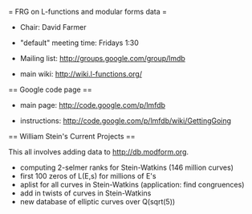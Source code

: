 = FRG on L-functions and modular forms data =

 * Chair: David Farmer

 * "default" meeting time: Fridays 1:30

 * Mailing list: http://groups.google.com/group/lmdb

 * main wiki: http://wiki.l-functions.org/

== Google code page ==

 * main page: http://code.google.com/p/lmfdb

 * instructions: http://code.google.com/p/lmfdb/wiki/GettingGoing
 

== William Stein's Current Projects ==

This all involves adding data to http://db.modform.org. 

   * computing 2-selmer ranks for Stein-Watkins (146 million curves)
   * first 100 zeros of L(E,s) for millions of E's
   * aplist for all curves in Stein-Watkins   (application: find congruences)
   * add in twists of curves in Stein-Watkins 
   * new database of elliptic curves over Q(sqrt(5))
